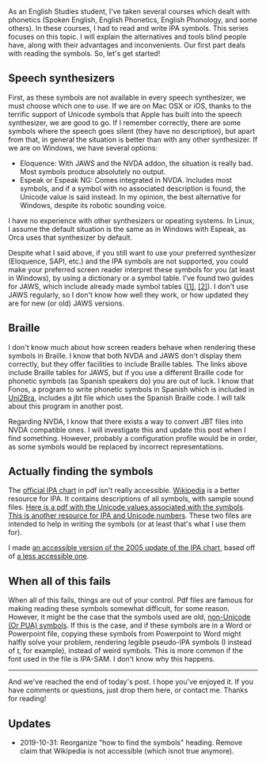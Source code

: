 <!--
.. title: Phonetic symbols (part 1): reading
.. slug: phonetic-symbols-part-1-reading
.. date: 2018-06-05 14:00:00 +02:00
.. tags: accessibility, Eloquence, Espeak, IOs, JAWS, linguistics, Mac, NVDA, phonetics, Unicode, VoiceOver, Windows, IPA
.. category: 
.. link: 
.. description: 
.. type: text
-->



As an English Studies student, I've taken several courses which dealt with phonetics (Spoken English, English Phonetics, English Phonology, and some others). In these courses, I had to read and write IPA symbols. This series focuses on this topic. I will explain the alternatives and tools blind people have, along with their advantages and inconvenients. Our first part deals with reading the symbols. So, let's get started!

## Speech synthesizers

First, as these symbols are not available in every speech synthesizer, we must choose which one to use. If we are on Mac OSX or iOS, thanks to the terrific support of Unicode symbols that Apple has built into the speech synthesizer, we are good to go. If I remember correctly, there are some symbols where the speech goes silent (they have no description), but apart from that, in general the situation is better than with any other synthesizer. If we are on Windows, we have several options:

* Eloquence: With JAWS and the  NVDA addon, the situation is really bad. Most symbols produce absolutely no output.
* Espeak or Espeak NG: Comes integrated in NVDA. Includes most symbols, and if a symbol with no associated description is found, the Unicode value is said instead. In my opinion, the best alternative for Windows, despite its robotic sounding voice. 

I have no experience with other synthesizers or opeating systems. In Linux, I assume the default situation is the same as in Windows with Espeak, as Orca uses that synthesizer by default.

Despite what I said above, if you still want to use your preferred synthesizer (Eloquence, SAPI, etc.) and the IPA symbols are not supported, you could make your preferred screen reader  interpret these symbols for you (at least in Windows), by using a dictionary or a symbol table. I've found two guides for JAWS, which include already made symbol tables ([\[1\]][l1], [\[2\]][l2]). I don't use JAWS regularly, so I don't know how well they work, or how updated they are for new (or old) JAWS versions. 

[l1]: https://accessibility.psu.edu/foreignlanguages/jawssymbols/
[l2]: https://www.ruf.rice.edu/~reng/jaws-ipa.html

## Braille

I don't know much about how screen readers behave when rendering these symbols in Braille. I know that both NVDA and JAWS don't display them correctly, but they offer facilities to include Braille tables. The  links above include Braille tables for JAWS, but if you use a different Braille code for phonetic symbols (as Spanish speakers do) you are out of luck. I know that Fonos, a program to write phonetic symbols in Spanish which is included in [Uni2Bra], includes a jbt file which uses the Spanish Braille code. I will talk about this program in another post.

Regarding NVDA, I know that there exists a way to convert JBT files into NVDA compatible ones. I will investigate this and update this post when I find something. However, probably a configuration profile would be in order, as some symbols would be replaced by incorrect representations.

[Uni2Bra]: ftp://ftp.once.es/pub/utt/tiflosoftware/Miscelanea/uni2bra.zip

## Actually finding the symbols

The [official IPA chart] in pdf isn't really accessible. [Wikipedia] is a better resource for IPA. It contains descriptions of all symbols, with sample sound files. [Here is a pdf with the Unicode values associated with the symbols][unipdf]. [This is another resource for IPA and Unicode numbers][Wells]. These two files are intended to help in writing the symbols (or at least that's what I use them for).

I made [an accessible version of the 2005 update of the IPA chart][wipachart2], based off of [a less accessible one][wipachart].

[Wikipedia]: https://en.wikipedia.org/wiki/International_Phonetic_Alphabet
[official IPA chart]: https://www.internationalphoneticassociation.org/content/full-ipa-chart
[wipachart]: https://westonruter.github.io/ipa-chart/
[wipachart2]: https://westonruter.github.io/ipa-chart/accessiblechart.html
[Wells]: https://www.phon.ucl.ac.uk/home/wells/ipa-unicode.htm
[unipdf]: https://www.internationalphoneticassociation.org/sites/default/files/phonsymbol.pdf

## When all of this fails

When all of this fails, things are out of your control. Pdf files are famous for making reading these symbols somewhat difficult, for some reason. However, it might be the case that the symbols used are old, [non-Unicode (Or PUA) symbols][Wells2]. If this is the case, and if these symbols are in a Word or Powerpoint file, copying these symbols from Powerpoint to Word might halfly solve your problem, rendering legible pseudo-IPA symbols (I instead of ɪ, for example), instead of weird symbols. This is more common if the font used in the file is IPA-SAM. I don't know why this happens.

[Wells2]: https://phonetic-blog.blogspot.com/2010/12/ban-legacy-fonts.html

---

And we've reached the end of today's post. I hope you've enjoyed it. If you have comments or questions, just drop them here, or contact me. Thanks for reading!

## Updates

* 2019-10-31: Reorganize "how to find the symbols" heading. Remove claim that Wikipedia is not accessible (which isnot true anymore).
